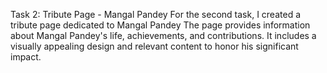 Task 2: Tribute Page - Mangal Pandey
For the second task, I created a tribute page dedicated to Mangal Pandey The page provides information about Mangal Pandey's life, achievements, and contributions. It includes a visually appealing design and relevant content to honor his significant impact.
